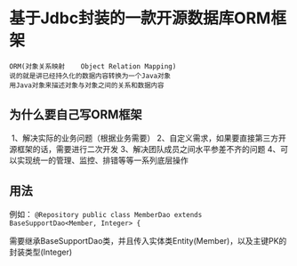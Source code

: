 # 基于Jdbc封装的一款开源数据库ORM框架
    ORM(对象关系映射    Object Relation Mapping)
    说的就是讲已经持久化的数据内容转换为一个Java对象
    用Java对象来描述对象与对象之间的关系和数据内容

## 为什么要自己写ORM框架
​    1、解决实际的业务问题（根据业务需要）
​    2、自定义需求，如果要直接第三方开源框架的话，需要进行二次开发
​    3、解决团队成员之间水平参差不齐的问题
​    4、可以实现统一的管理、监控、排错等等一系列底层操作
​    

## 用法
例如：
`@Repository
 public class MemberDao extends BaseSupportDao<Member, Integer> {`

 需要继承BaseSupportDao类，并且传入实体类Entity(Member)，以及主键PK的封装类型(Integer)

 